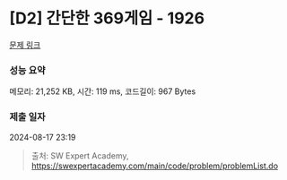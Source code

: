# [D2] 간단한 369게임 - 1926 

[문제 링크](https://swexpertacademy.com/main/code/problem/problemDetail.do?contestProbId=AV5PTeo6AHUDFAUq) 

### 성능 요약

메모리: 21,252 KB, 시간: 119 ms, 코드길이: 967 Bytes

### 제출 일자

2024-08-17 23:19



> 출처: SW Expert Academy, https://swexpertacademy.com/main/code/problem/problemList.do